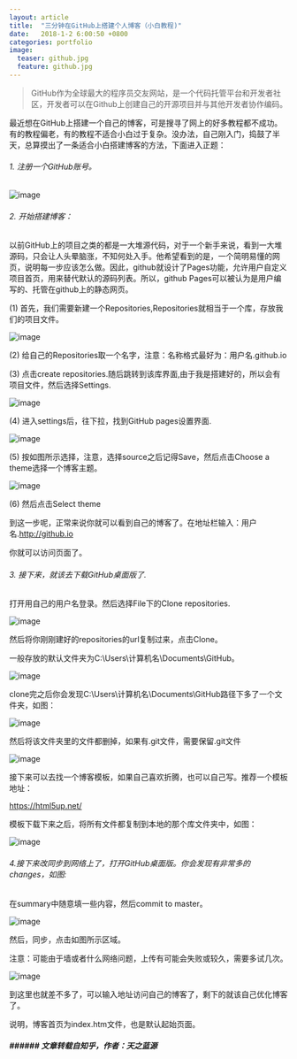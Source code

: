 ```yaml
---
layout: article
title:  "三分钟在GitHub上搭建个人博客（小白教程)"
date:   2018-1-2 6:00:50 +0800
categories: portfolio
image:
  teaser: github.jpg
  feature: github.jpg
---
```



>  GitHub作为全球最大的程序员交友网站，是一个代码托管平台和开发者社区，开发者可以在Github上创建自己的开源项目并与其他开发者协作编码。

最近想在GitHub上搭建一个自己的博客，可是搜寻了网上的好多教程都不成功。有的教程偏老，有的教程不适合小白过于复杂。没办法，自己刚入门，捣鼓了半天，总算摸出了一条适合小白搭建博客的方法，下面进入正题：
###### 1. 注册一个GitHub账号。
![image](https://pic1.zhimg.com/50/v2-f96b47e3b9b37bbcebf8ae83d26fec2e_hd.jpg)
###### 2. 开始搭建博客：

以前GitHub上的项目之类的都是一大堆源代码，对于一个新手来说，看到一大堆源码，只会让人头晕脑涨，不知何处入手。他希望看到的是，一个简明易懂的网页，说明每一步应该怎么做。因此，github就设计了Pages功能，允许用户自定义项目首页，用来替代默认的源码列表。所以，github Pages可以被认为是用户编写的、托管在github上的静态网页。

(1)
首先，我们需要新建一个Repositories,Repositories就相当于一个库，存放我们的项目文件。

![image](https://pic4.zhimg.com/50/v2-bb9610cdfb32da5e5d029356666ac8b3_hd.jpg)

(2)
给自己的Repositories取一个名字，注意：名称格式最好为：用户名.github.io

(3)
点击create repositories.随后跳转到该库界面,由于我是搭建好的，所以会有项目文件，然后选择Settings.

![image](https://pic1.zhimg.com/50/v2-3d639cfbaff027254b6e899a1642644b_hd.jpg)

(4)
进入settings后，往下拉，找到GitHub pages设置界面.

![image](https://pic2.zhimg.com/50/v2-90469a0aba1ab48ac8ddb7d9f39c1230_hd.jpg)

(5)
按如图所示选择，注意，选择source之后记得Save，然后点击Choose a theme选择一个博客主题。

![image](https://pic1.zhimg.com/50/v2-be796f462202406cb2cd42fd511d6a85_hd.jpg)


(6)
然后点击Select theme

到这一步呢，正常来说你就可以看到自己的博客了。在地址栏输入：用户名.http://github.io

你就可以访问页面了。

###### 3. 接下来，就该去下载GitHub桌面版了.
打开用自己的用户名登录。然后选择File下的Clone repositories.

![image](https://pic3.zhimg.com/50/v2-c5f165c7056bf8a1e81c98880e6bc3b7_hd.jpg)

然后将你刚刚建好的repositories的url复制过来，点击Clone。

一般存放的默认文件夹为C:\Users\计算机名\Documents\GitHub。

![image](https://pic1.zhimg.com/50/v2-faf4513657fd78aad02687c02ba2e1c0_hd.jpg)

clone完之后你会发现C:\Users\计算机名\Documents\GitHub路径下多了一个文件夹，如图：

![image](https://pic4.zhimg.com/50/v2-c73a4bec66a84957dd8b069b43f177d1_hd.jpg)

然后将该文件夹里的文件都删掉，如果有.git文件，需要保留.git文件

![image](https://pic3.zhimg.com/50/v2-9e80d042f9b5c2cd0f4326890cdaa331_hd.jpg)

接下来可以去找一个博客模板，如果自己喜欢折腾，也可以自己写。推荐一个模板地址：

https://html5up.net/

模板下载下来之后，将所有文件都复制到本地的那个库文件夹中，如图：

![image](https://pic3.zhimg.com/50/v2-8f81e8870436ae635ebba5af137990f5_hd.jpg)

###### 4.接下来改同步到网络上了，打开GitHub桌面版。你会发现有非常多的changes，如图:

在summary中随意填一些内容，然后commit to master。

![image](https://pic1.zhimg.com/50/v2-3b08ca2dfb6215d86595c4fdc9fdb7f7_hd.jpg)

然后，同步，点击如图所示区域。

注意：可能由于墙或者什么网络问题，上传有可能会失败或较久，需要多试几次。

![image](https://pic4.zhimg.com/50/v2-dcf13d09dfd1b34fb474ecbdcd404567_hd.jpg)

到这里也就差不多了，可以输入地址访问自己的博客了，剩下的就该自己优化博客了。



说明，博客首页为index.htm文件，也是默认起始页面。


##### ###### 文章转载自知乎，作者：天之蓝源
